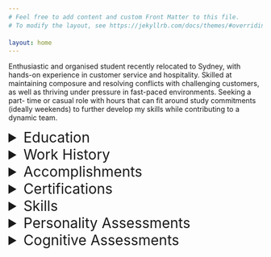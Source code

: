 ```yaml
---
# Feel free to add content and custom Front Matter to this file.
# To modify the layout, see https://jekyllrb.com/docs/themes/#overriding-theme-defaults

layout: home
---
```


Enthusiastic and organised student recently relocated to Sydney, with hands-on experience in
customer service and hospitality. Skilled at maintaining composure and resolving conflicts with
challenging customers, as well as thriving under pressure in fast-paced environments. Seeking a part-
time or casual role with hours that can fit around study commitments (ideally weekends) to further
develop my skills while contributing to a dynamic team.

<details>
    <summary style="font-size: 2em;">Education</summary>
        <pre>
        Bachelor of Arts | University of Notre Dame | Beginning Feb 2025
        Undergraduate Certificate in Science (Transferring) | University of Tasmania | Jul 2024–Dec 2024
            · Student representative
            · 7.0 GPA
        Various Single Subjects | Open Universities Australia | Aug 2020–Dec 2023
            · 100% mark in Foundations of Mathematics (Murdoch University, 2020)
        Years 7-11 | Nepean Creative and Performing Arts High School | 2019–Aug 2020
            · Head of Year (yr. 7, 2019)
            · ICAS Science High Distinction (2019)
            · APSMO Mathematical Olympiad Highest Individual Score (2019)
        </pre>
</details>

<details>
    <summary style="font-size: 2em;">Work History</summary>
        work in progress
</details>

<details>
    <summary style="font-size: 2em;">Accomplishments</summary>
        work in progress
</details>

<details>
    <summary style="font-size: 2em;">Certifications</summary>
        work in progress
</details>

<details>
    <summary style="font-size: 2em;">Skills</summary>
        work in progress
</details>

<details>
    <summary style="font-size: 2em;">Personality Assessments</summary>
        <details style="margin-left: 64px;">
            <summary style="font-size: 1.5em;">Myers–Briggs Type Indicator: ENTJ-A</summary>
            <img src="assets/ENTJ Personality (Commander) 16Personalities.png" alt="81% Extraverted, 81% Intuitive, 67% Thinking, 69% Judging, 89% Assertive">
        </details>

        <details style="margin-left: 64px;">
            <summary style="font-size: 1.5em;">Big Five</summary>

        </details>

        <details style="margin-left: 64px;">
            <summary style="font-size: 1.5em;">DISC Assessment</summary>
                <img src="assets/downloadfile.png" alt="change">
        </details>
</details>

<details>
    <summary style="font-size: 2em;">Cognitive Assessments</summary>
        <details style="margin-left: 64px;">
            <summary style="font-size: 1.5em;">Work in progress</summary>
        </details>
</details>